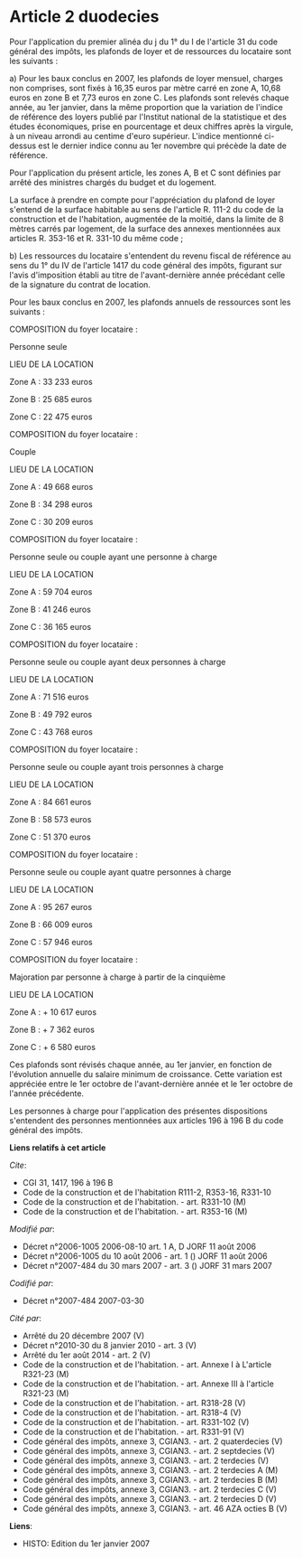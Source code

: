 # Article 2 duodecies

Pour l'application du premier alinéa du j du 1° du I de l'article 31 du code général des impôts, les plafonds de loyer et de
ressources du locataire sont les suivants :

a) Pour les baux conclus en 2007, les plafonds de loyer mensuel, charges non comprises, sont fixés à 16,35 euros par mètre
carré en zone A, 10,68 euros en zone B et 7,73 euros en zone C. Les plafonds sont relevés chaque année, au 1er janvier, dans
la même proportion que la variation de l'indice de référence des loyers publié par l'Institut national de la statistique et
des études économiques, prise en pourcentage et deux chiffres après la virgule, à un niveau arrondi au centime d'euro
supérieur. L'indice mentionné ci-dessus est le dernier indice connu au 1er novembre qui précède la date de référence.

Pour l'application du présent article, les zones A, B et C sont définies par arrêté des ministres chargés du budget et du
logement.

La surface à prendre en compte pour l'appréciation du plafond de loyer s'entend de la surface habitable au sens de l'article
R. 111-2 du code de la construction et de l'habitation, augmentée de la moitié, dans la limite de 8 mètres carrés par
logement, de la surface des annexes mentionnées aux articles R. 353-16 et R. 331-10 du même code ;

b) Les ressources du locataire s'entendent du revenu fiscal de référence au sens du 1° du IV de l'article 1417 du code
général des impôts, figurant sur l'avis d'imposition établi au titre de l'avant-dernière année précédant celle de la
signature du contrat de location.

Pour les baux conclus en 2007, les plafonds annuels de ressources sont les suivants :

COMPOSITION du foyer locataire :

Personne seule

LIEU DE LA LOCATION

Zone A : 33 233 euros

Zone B : 25 685 euros

Zone C : 22 475 euros

COMPOSITION du foyer locataire :

Couple

LIEU DE LA LOCATION

Zone A : 49 668 euros

Zone B : 34 298 euros

Zone C : 30 209 euros

COMPOSITION du foyer locataire :

Personne seule ou couple ayant une personne à charge

LIEU DE LA LOCATION

Zone A : 59 704 euros

Zone B : 41 246 euros

Zone C : 36 165 euros

COMPOSITION du foyer locataire :

Personne seule ou couple ayant deux personnes à charge

LIEU DE LA LOCATION

Zone A : 71 516 euros

Zone B : 49 792 euros

Zone C : 43 768 euros

COMPOSITION du foyer locataire :

Personne seule ou couple ayant trois personnes à charge

LIEU DE LA LOCATION

Zone A : 84 661 euros

Zone B : 58 573 euros

Zone C : 51 370 euros

COMPOSITION du foyer locataire :

Personne seule ou couple ayant quatre personnes à charge

LIEU DE LA LOCATION

Zone A : 95 267 euros

Zone B : 66 009 euros

Zone C : 57 946 euros

COMPOSITION du foyer locataire :

Majoration par personne à charge à partir de la cinquième

LIEU DE LA LOCATION

Zone A : + 10 617 euros

Zone B : + 7 362 euros

Zone C : + 6 580 euros

Ces plafonds sont révisés chaque année, au 1er janvier, en fonction de l'évolution annuelle du salaire minimum de croissance.
Cette variation est appréciée entre le 1er octobre de l'avant-dernière année et le 1er octobre de l'année précédente.

Les personnes à charge pour l'application des présentes dispositions s'entendent des personnes mentionnées aux articles 196 à
196 B du code général des impôts.

**Liens relatifs à cet article**

_Cite_:

  - CGI 31, 1417, 196 à 196 B
  - Code de la construction et de l'habitation R111-2, R353-16, R331-10
  - Code de la construction et de l'habitation. - art. R331-10 (M)
  - Code de la construction et de l'habitation. - art. R353-16 (M)

_Modifié par_:

  - Décret n°2006-1005 2006-08-10 art. 1 A, D JORF 11 août 2006
  - Décret n°2006-1005 du 10 août 2006 - art. 1 () JORF 11 août 2006
  - Décret n°2007-484 du 30 mars 2007 - art. 3 () JORF 31 mars 2007

_Codifié par_:

  - Décret n°2007-484 2007-03-30

_Cité par_:

  - Arrêté du 20 décembre 2007 (V)
  - Décret n°2010-30 du 8 janvier 2010 - art. 3 (V)
  - Arrêté du 1er août 2014 - art. 2 (V)
  - Code de la construction et de l'habitation. - art. Annexe I à L'article R321-23 (M)
  - Code de la construction et de l'habitation. - art. Annexe III à l'article R321-23 (M)
  - Code de la construction et de l'habitation. - art. R318-28 (V)
  - Code de la construction et de l'habitation. - art. R318-4 (V)
  - Code de la construction et de l'habitation. - art. R331-102 (V)
  - Code de la construction et de l'habitation. - art. R331-91 (V)
  - Code général des impôts, annexe 3, CGIAN3. - art. 2 quaterdecies (V)
  - Code général des impôts, annexe 3, CGIAN3. - art. 2 septdecies (V)
  - Code général des impôts, annexe 3, CGIAN3. - art. 2 terdecies (V)
  - Code général des impôts, annexe 3, CGIAN3. - art. 2 terdecies A (M)
  - Code général des impôts, annexe 3, CGIAN3. - art. 2 terdecies B (M)
  - Code général des impôts, annexe 3, CGIAN3. - art. 2 terdecies C (V)
  - Code général des impôts, annexe 3, CGIAN3. - art. 2 terdecies D (V)
  - Code général des impôts, annexe 3, CGIAN3. - art. 46 AZA octies B (V)

**Liens**:

  - HISTO: Edition du 1er janvier 2007
